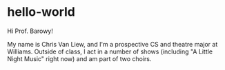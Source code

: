 # hello-world

Hi Prof. Barowy!

My name is Chris Van Liew, and I'm a prospective CS and theatre major at Williams. Outside of class, I act in a number of shows (including "A Little Night Music" right now) and am part of two choirs.
